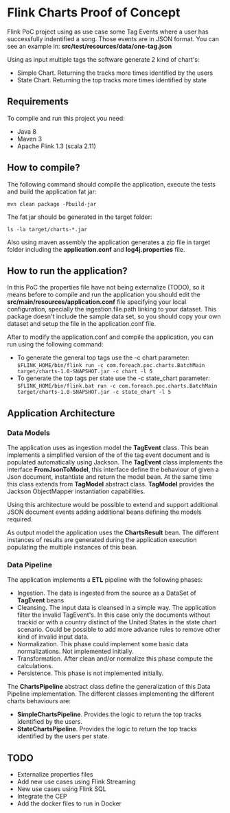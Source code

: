 # Flink Charts Proof of Concept

Flink PoC project using as use case some Tag Events where a user has successfully indentified a song. 
Those events are in JSON format. You can see an example in: **src/test/resources/data/one-tag.json** 

Using as input multiple tags the software generate 2 kind of chart's:

* Simple Chart. Returning the tracks more times identified by the users
* State Chart. Returning the top tracks more times identified by state

## Requirements 

To compile and run this project you need:

* Java 8
* Maven 3
* Apache Flink 1.3 (scala 2.11)


## How to compile?

The following command should compile the application, execute the tests and build the application fat jar:

`mvn clean package -Pbuild-jar`

The fat jar should be generated in the target folder:

`ls -la target/charts-*.jar`

Also using maven assembly the application generates a zip file in target folder including the **application.conf**
 and **log4j.properties** file. 

## How to run the application?

In this PoC the properties file have not being externalize (TODO), so it means before to compile and run the application
you should edit the **src/main/resources/application.conf** file specifying your local configuration, specially the 
ingestion.file.path linking to your dataset.
This package doesn't include the sample data set, so you should copy your own dataset and setup the file in the application.conf file.

After to modify the application.conf and compile the application, you can run using the following command:
* To generate the general top tags use the -c chart parameter: 
`$FLINK_HOME/bin/flink run -c com.foreach.poc.charts.BatchMain target/charts-1.0-SNAPSHOT.jar -c chart -l 5`
* To generate the top tags per state use the -c state_chart parameter:
`$FLINK_HOME/bin/flink.bat run -c com.foreach.poc.charts.BatchMain target/charts-1.0-SNAPSHOT.jar -c state_chart -l 5`


## Application Architecture

### Data Models

The application uses as ingestion model the **TagEvent** class. This bean implements a simplified 
version of the of the tag event document and is populated automatically using Jackson.
The **TagEvent** class implements the interface **FromJsonToModel**, this interface define the 
behaviour of given a Json document, instantiate and return the model bean.
At the same time this class extends from **TagModel** abstract class. **TagModel** provides the 
Jackson ObjectMapper instantiation capabilities.

Using this architecture would be possible to extend and support additional JSON document events 
adding additional beans defining the models required. 

As output model the application uses the **ChartsResult** bean. The different instances of results
are generated during the application execution populating the multiple instances of this bean.   

### Data Pipeline

The application implements a **ETL** pipeline with the following phases:
* Ingestion. The data is ingested from the source as a DataSet of **TagEvent** beans
* Cleansing. The input data is cleansed in a simple way. The application filter the invalid 
TagEvent's. In this case only the documents without trackid or with a country distinct of the 
United States in the state chart scenario. Could be possible to add more advance rules to remove other 
kind of invalid input data.
* Normalization. This phase could implement some basic data normalizations. Not implemented initially.
* Transformation. After clean and/or normalize this phase compute the calculations.
* Persistence. This phase is not implemented initially.

The **ChartsPipeline** abstract class define the generalization of this Data Pipeline implementation. 
The different classes implementing the different charts behaviours are:
* **SimpleChartsPipeline**. Provides the logic to return the top tracks identified by the users.
* **StateChartsPipeline**. Provides the logic to return the top tracks identified by the users per state.


## TODO

* Externalize properties files
* Add new use cases using Flink Streaming
* New use cases using Flink SQL
* Integrate the CEP
* Add the docker files to run in Docker


